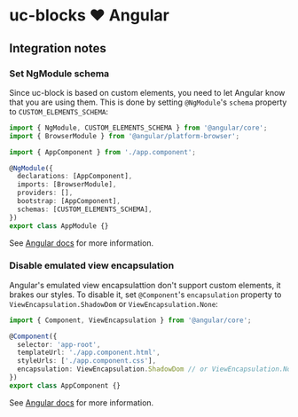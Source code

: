 # uc-blocks ❤️ Angular

<!-- [![Edit angular-uploader](https://codesandbox.io/static/img/play-codesandbox.svg)](https://codesandbox.io/s/github/uploadcare/uc-blocks-examples/tree/main/examples/angular-uploader/) -->

## Integration notes

### Set NgModule schema

Since uc-block is based on custom elements, you need to let Angular know that you are using them.
This is done by setting `@NgModule`'s `schema` property to `CUSTOM_ELEMENTS_SCHEMA`:

```typescript
import { NgModule, CUSTOM_ELEMENTS_SCHEMA } from '@angular/core';
import { BrowserModule } from '@angular/platform-browser';

import { AppComponent } from './app.component';

@NgModule({
  declarations: [AppComponent],
  imports: [BrowserModule],
  providers: [],
  bootstrap: [AppComponent],
  schemas: [CUSTOM_ELEMENTS_SCHEMA],
})
export class AppModule {}
```

See [Angular docs](https://angular.io/api/core/NgModule#schemas) for more information.

### Disable emulated view encapsulation

Angular's emulated view encapsulattion don't support custom elements, it brakes our styles.
To disable it, set `@Component`'s `encapsulation` property to `ViewEncapsulation.ShadowDom` or `ViewEncapsulation.None`:

```typescript
import { Component, ViewEncapsulation } from '@angular/core';

@Component({
  selector: 'app-root',
  templateUrl: './app.component.html',
  styleUrls: ['./app.component.css'],
  encapsulation: ViewEncapsulation.ShadowDom // or ViewEncapsulation.None
})
export class AppComponent {}
```

See [Angular docs](https://angular.io/guide/view-encapsulation#view-encapsulation) for more information.
